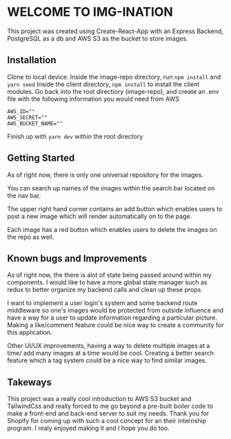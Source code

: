 # WELCOME TO IMG-INATION

This project was created using Create-React-App with an Express Backend, PostgreSQL as a db and AWS S3 as the bucket to store images. 

## Installation
Clone to local device.
Inside the image-repo directory, run `npm install` and `yarn seed`
Inside the client directory, `npm install` to install the client modules.
Go back into the root directiory (image-repo), and create an .env file with the following information you would need from AWS 

```
AWS_ID=""
AWS_SECRET=""
AWS_BUCKET_NAME=""
```

Finish up with `yarn dev` within the root directory 
## Getting Started 
As of right now, there is only one universal repository for the images.

You can search up names of the images within the search bar located on the nav bar. 

The upper right hand corner contains an add button which enables users to post a new image which will render automatically on to the page. 

Each image has a red button which enables users to delete the images on the repo as well. 
## Known bugs and Improvements
As of right now, the there is alot of state being passed around within my components. I would like to have a more global state manager such as redux to better organize my backend calls and clean up these props. 

I want to implement a user login's system and some backend route middleware so one's images would be protected from outside influence and have a way for a user to update information regarding a particular picture. Making a like/comment feature could be nice way to create a community for this application. 

Other UI/UX improvements, having a way to delete multiple images at a time/ add many images at a time would be cool. Creating a better search feature which a tag system could be a nice way to find similar images. 

## Takeways
This project was a really cool introduction to AWS S3 bucket and TailwindCss and really forced to me go beyond a pre-built boiler code to make a front-end and back-end server to suit my needs. Thank you for Shopify for coming up with such a cool concept for an their internship program. I realy enjoyed making it and I hope you do too.